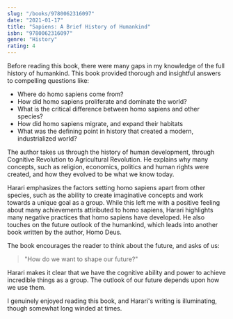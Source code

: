 ```yaml
---
slug: "/books/9780062316097"
date: "2021-01-17"
title: "Sapiens: A Brief History of Humankind"
isbn: "9780062316097"
genre: "History"
rating: 4
---
```


Before reading this book, there were many gaps in my knowledge of the full history of humankind. This book provided thorough and insightful answers to compelling questions like:

- Where do homo sapiens come from?
- How did homo sapiens proliferate and dominate the world?
- What is the critical difference between homo sapiens and other species?
- How did homo sapiens migrate, and expand their habitats
- What was the defining point in history that created a modern, industrialized world?

The author takes us through the history of human development, through Cognitive Revolution to Agricultural Revolution. He explains why many concepts, such as religion, economics, politics and human rights were created, and how they evolved to be what we know today.

Harari emphasizes the factors setting homo sapiens apart from other species, such as the ability to create imaginative concepts and work towards a unique goal as a group. While this left me with a positive feeling about many achievements attiributed to homo sapiens, Harari highlights many negative practices that homo sapiens have developed. He also touches on the future outlook of the humankind, which leads into another book written by the author, Homo Deus.

The book encourages the reader to think about the future, and asks of us:

> "How do we want to shape our future?"

Harari makes it clear that we have the cognitive ability and power to achieve incredible things as a group. The outlook of our future depends upon how we use them.

I genuinely enjoyed reading this book, and Harari's writing is illuminating, though somewhat long winded at times.
